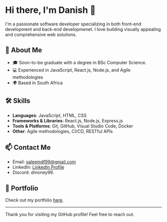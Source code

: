 
# Hi there, I'm Danish 👋

I'm a passionate software developer specializing in both front-end development and back-end developmenet. I love building visually appealing and comprehensive web solutions. 

## 🚀 About Me

- 🎓 Soon-to-be graduate with a degree in BSc Computer Science.
- 💻 Experienced in JavaScript, React.js, Node.js, and Agile methodologies
- 🌍 Based in South Africa

## 🛠️ Skills

- **Languages**: JavaScript, HTML, CSS
- **Frameworks & Libraries**: React.js, Node.js, Express.js
- **Tools & Platforms**: Git, GitHub, Visual Studio Code, Docker
- **Other**: Agile methodologies, CI/CD, RESTful APIs

## 📫 Contact Me

- Email: saleemdf99@gmail.com
- LinkedIn: [LinkedIn Profile](https://linkedin.com/in/danishsaleemx)
- Discord: dmoney99.

## 🎨 Portfolio

Check out my portfolio [here](https://www.danishsaleem.dev).

---

Thank you for visiting my GitHub profile! Feel free to reach out.
